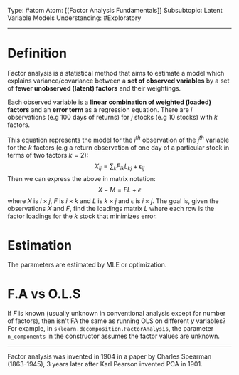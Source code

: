 Type: #atom
Atom: [[Factor Analysis Fundamentals]] 
Subsubtopic: Latent Variable Models
Understanding: #Exploratory 

----
# Definition

Factor analysis is a statistical method that aims to estimate a model which explains variance/covariance between a **set of observed variables** by a set of **fewer unobserved (latent) factors** and their weightings.

Each observed variable is a **linear combination of weighted (loaded) factors** and an **error term** as a regression equation. There are $i$ observations (e.g 100 days of returns) for $j$ stocks (e.g 10 stocks) with $k$ factors.

This equation represents the model for the $i^{th}$ observation of the $j^{th}$ variable for the $k$ factors (e.g a return observation of one day of a particular stock in terms of two factors $k=2$): $$X_{ij}=\sum_{k}F_{ik}L_{kj}+ \epsilon_{ij}$$
Then we can express the above in matrix notation: $$X-M=FL+\epsilon$$where $X$ is $i \times j$, $F$ is $i \times k$ and $L$ is $k \times j$ and $\epsilon$ is $i \times j$. The goal is, given the observations $X$ and $F$, find the loadings matrix $L$ where each row is the factor loadings for the $k$ stock that minimizes error. 

# Estimation

The parameters are estimated by MLE or optimization.

# F.A vs O.L.S

If $F$ is known (usually unknown in conventional analysis except for number of factors), then isn't FA the same as running OLS on different $y$ variables? For example, in `sklearn.decomposition.FactorAnalysis`, the parameter `n_components` in the constructor assumes the factor values are unknown.

---
Factor analysis was invented in 1904 in a paper by Charles Spearman (1863-1945), 3 years later after Karl Pearson invented PCA in 1901.